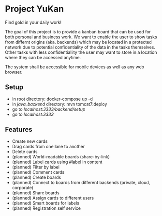 # Project YuKan
Find gold in your daily work!

The goal of this project is to provide a kanban board that can be used for both personal and business work. We want to enable the user to show tasks from differnt origins (aka. backends) which may be located in a protected network due to potential confidentiality of the data in the tasks themselves. Other tasks with less confidentiallity the user may want to store in a location where they can be accessed anytime.

The system shall be accessible for mobile devices as well as any web browser.

## Setup
- In root directory: docker-compose up -d
- In *java_backend* directory: mvn tomcat7:deploy
- go to *localhost:3333/backend/setup*
- go to *localhost:3333*

## Features
- Create new cards
- Drag cards from one lane to another
- Delete cards
- (planned) World-readable boards (share-by-link)
- (planned) Label cards using #label in content
- (planned) Filter by label
- (planned) Comment cards
- (planned) Create boards
- (planned) Connect to boards from different backends (private, cloud, corporate)
- (planned) Share boards
- (planned) Assign cards to different users
- (planned) Smart boards for labels
- (planned) Registration self service
